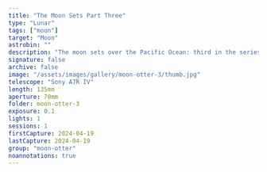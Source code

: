 ```yaml
---
title: "The Moon Sets Part Three"
type: "Lunar"
tags: ["moon"]
target: "Moon"
astrobin: ""
description: "The moon sets over the Pacific Ocean: third in the series of an evening I spent capturing the moon as it set from Otter Rock."
signature: false
archive: false
image: "/assets/images/gallery/moon-otter-3/thumb.jpg"
telescope: "Sony A7R IV"
length: 135mm
aperture: 70mm
folder: moon-otter-3
exposure: 0.1
lights: 1
sessions: 1
firstCapture: 2024-04-19
lastCapture: 2024-04-19
group: "moon-otter"
noannotations: true
---
```

